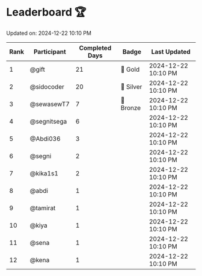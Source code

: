 # Leaderboard 🏆

Updated on: 2024-12-22 10:10 PM

| Rank | Participant       | Completed Days | Badge      | Last Updated         |
|------|-------------------|----------------|------------|----------------------|
| 1    | @gift             | 21             | 🏅 Gold     | 2024-12-22 10:10 PM |
| 2    | @sidocoder        | 20             | 🥈 Silver   | 2024-12-22 10:10 PM |
| 3    | @sewasewT7        | 7              | 🥉 Bronze   | 2024-12-22 10:10 PM |
| 4    | @segnitsega       | 6              |            | 2024-12-22 10:10 PM |
| 5    | @Abdi036          | 3              |            | 2024-12-22 10:10 PM |
| 6    | @segni            | 2              |            | 2024-12-22 10:10 PM |
| 7    | @kika1s1          | 2              |            | 2024-12-22 10:10 PM |
| 8    | @abdi             | 1              |            | 2024-12-22 10:10 PM |
| 9    | @tamirat          | 1              |            | 2024-12-22 10:10 PM |
| 10   | @kiya             | 1              |            | 2024-12-22 10:10 PM |
| 11   | @sena             | 1              |            | 2024-12-22 10:10 PM |
| 12   | @kena             | 1              |            | 2024-12-22 10:10 PM |
